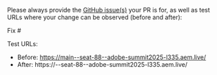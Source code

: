 Please always provide the [GitHub issue(s)](../issues) your PR is for, as well as test URLs where your change can be observed (before and after):

Fix #<gh-issue-id>

Test URLs:
- Before: https://main--seat-88--adobe-summit2025-l335.aem.live/
- After: https://<branch>--seat-88--adobe-summit2025-l335.aem.live/
